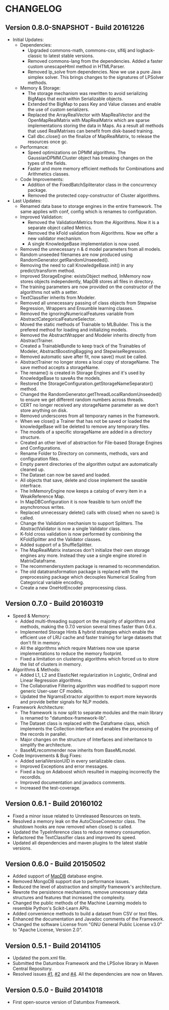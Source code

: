 CHANGELOG
=========

Version 0.8.0-SNAPSHOT - Build 20161226
---------------------------------------

- Initial Updates:
    - Dependencies:
        - Upgraded commons-math, commons-csv, slf4j and logback-classic to latest stable versions.
        - Removed commons-lang from the dependencies. Added a faster custom unescapeHtml method in HTMLParser.
        - Removed lp_solve from dependencies. Now we use a pure Java simplex solver. This brings changes to the signatures of LPSolver methods.
    - Memory & Storage:
        - The storage mechanism was rewritten to avoid serializing BigMaps that exist within Serializable objects.
        - Extended the BigMap to pass Key and Value classes and enable the use of custom serializers.
        - Replaced the ArrayRealVector with MapRealVector and the OpenMapRealMatrix with MapRealMatrix which are sparse implementations storing the data in Maps. As a result all methods that used RealMatrixes can benefit from disk-based training.
        - Call dbc.close() on the finalize of MapRealMatrix, to release the resources once gc. 
    - Performance:
        - Speed optimizations on DPMM algorithms. The GaussianDPMM.Cluster object has breaking changes on the types of the fields.
        - Faster and more memory efficient methods for Combinations and Arithmetics classes.
    - Code Improvements:    
        - Addition of the FixedBatchSpliterator class in the concurrency package.
        - Removed the protected copy-constructor of Cluster algorithms. 
- Last Updates:    
    - Renamed data base to storage engines in the entire framework. The same applies with conf, config which is renames to configuration.
    - Improved Validation:
        - Removed the ValidationMetrics from the Algorithms. Now it is a separate object called Metrics.
        - Removed the kFold validation from Algorithms. Now we offer a new validator mechanism.
        - A single KnowledgeBase implementation is now used.
    - Removed the unnecessary n & d model parameters from all models.
    - Random unseeded filenames are now produced using RandomGenerator.getRandomUnseeded().
    - Removing the need to call KnowledgeBase.init() in any predict/transform method.
    - Improved StorageEngine: existsObject method, InMemory now stores objects independently, MapDB stores all files in directory.
    - The training parameters are now provided on the constructor of the algorithms not with a setter.
    - TextClassifier inherits from Modeler.
    - Removed all unnecessary passing of class objects from Stepwise Regression, Wrappers and Ensumble learning classes.
    - Removed the ignoringNumericalFeatures variable from AbstractCategoricalFeatureSelector.
    - Moved the static methods of Trainable to MLBuilder. This is the prefered method for loading and initializing models.
    - Removed the AbstractWrapper and Modeler inherits directly from AbstractTrainer. 
    - Created a TrainableBundle to keep track of the Trainables of Modeler, AbstractBoostingBagging and StepwiseRegression.
    - Removed automatic save after fit, now save() must be called.
    - AbstractTrainer no longer stores a local copy of storageName. The save method accepts a storageName.
    - The rename() is created in Storage Engines and it's used by KnowledgeBase to saveAs the models.
    - Restored the StorageConfiguration.getStorageNameSeparator() method.
    - Changed the RandomGenerator.getThreadLocalRandomUnseeded() to ensure we get different random numbers across threads.
    - CERT no longer received any storageName parameter as we don't store anything on disk.
    - Removed underscores from all temporary names in the framework.
    - When we close() a Trainer that has not be saved or loaded the knowledgeBase will be deleted to remove any temporary files. 
    - The models of a specific storageName are added in a directory structure.
    - Created an other level of abstraction for File-based Storage Engines and Configurations.
    - Rename Folder to Directory on comments, methods, vars and configuration files.
    - Empty parent directories of the algorithm output are automatically cleaned up.
    - The Dataset can now be saved and loaded.
    - All objects that save, delete and close implement the savable interfrace.
    - The InMemoryEngine now keeps a catalog of every item in a WeakReference Map.
    - In MapDBConfiguration it is now feasible to turn on/off the asynchronous writes.
    - Replaced unnecessary delete() calls with close() when no save() is called.
    - Change the Validation mechanism to support Splitters. The AbstractValidator is now a single Validator class. 
    - K-fold cross validation is now performed by combining the KFoldSplitter and the Validator classes. 
    - Added support of a ShuffleSplitter.
    - The MapRealMatrix instances don't initialize their own storage engines any more. Instead they use a single engine stored in MatrixDataframe.
    - The recommendersystem package is renamed to recommendation.
    - The old datatransformation package is replaced with the preprocessing package which decouples Numerical Scaling from Categorical variable encoding.
    - Create a new OneHotEncoder preprocessing class.

Version 0.7.0 - Build 20160319
------------------------------

- Speed & Memory:
	- Added multi-threading support on the majority of algorithms and methods, making the 0.7.0 version several times faster than 0.6.x.
	- Implemented Storage Hints & hybrid strategies which enable the efficient use of LRU cache and faster training for large datasets that don't fit in memory.
	- All the algorithms which require Matrixes now use sparse implementations to reduce the memory footprint.
	- Fixed a limitation on clustering algorithms which forced us to store the list of clusters in memory.
- Algorithms & Methods:
	- Added L1, L2 and ElasticNet regularization in Logistic, Ordinal and Linear Regression algorithms.
	- The Collaborative Filtering algorithm was modified to support more generic User-user CF models.	
	- Updated the NgramsExtractor algorithm to export more keywords and provide better signals for NLP models.
- Framework Architecture: 
	- The framework is now split to separate modules and the main library is renamed to "datumbox-framework-lib".
	- The Dataset class is replaced with the Dataframe class, which implements the Collection interface and enables the processing of the records in parallel. 
	- Major changes on the structure of Interfaces and inheritance to simplify the architecture.
	- BaseMLrecommender now inherits from BaseMLmodel.
- Code Improvements & Bug Fixes:
	- Added serialVersionUID in every serializable class.
	- Improved Exceptions and error messages.
	- Fixed a bug on Adaboost which resulted in mapping incorrectly the recordIds.
	- Improved documentation and javadocs comments.
	- Increased the test-coverage.

Version 0.6.1 - Build 20160102
------------------------------

- Fixed a minor issue related to Unreleased Resources on tests.
- Resolved a memory leak on the AutoCloseConnector class. The shutdown hooks are now removed when close() is called.
- Updated the TypeInference class to reduce memory consumption.
- Refactored the TextClassifier class and improved its speed.
- Updated all dependencies and maven plugins to the latest stable versions.

Version 0.6.0 - Build 20150502
------------------------------

- Added support of [MapDB](http://www.mapdb.org/) database engine.
- Removed MongoDB support due to performance issues.
- Reduced the level of abstraction and simplify framework's architecture.
- Rewrote the persistence mechanisms, remove unnecessary data structures and features that increased the complexity.
- Changed the public methods of the Machine Learning models to resemble Python's Scikit-Learn APIs.
- Added convenience methods to build a dataset from CSV or text files.
- Enhanced the documentation and Javadoc comments of the Framework.
- Changed the software License from "GNU General Public License v3.0" to "Apache License, Version 2.0".

Version 0.5.1 - Build 20141105
------------------------------

- Updated the pom.xml file.
- Submitted the Datumbox Framework and the LPSolve library in Maven Central Repository.
- Resolved issues [#1](https://github.com/datumbox/datumbox-framework/issues/1), [#2](https://github.com/datumbox/datumbox-framework/issues/2) and [#4](https://github.com/datumbox/datumbox-framework/issues/4). All the dependencies are now on Maven.

Version 0.5.0 - Build 20141018
------------------------------

- First open-source version of Datumbox Framework.

